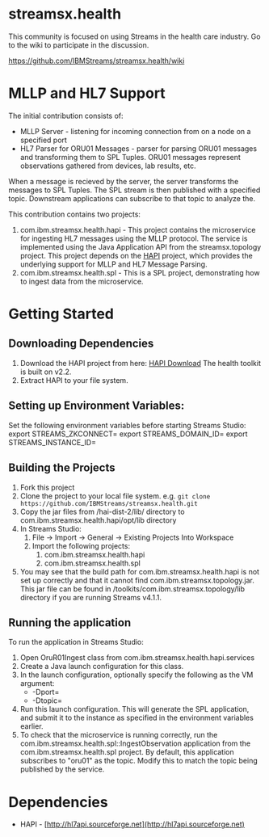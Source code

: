 # streamsx.health

This community is focused on using Streams in the health care industry.  Go to the wiki to participate in the discussion.

https://github.com/IBMStreams/streamsx.health/wiki

# MLLP and HL7 Support

The initial contribution consists of:

* MLLP Server - listening for incoming connection from on a node on a specified port
* HL7 Parser for ORU01 Messages - parser for parsing ORU01 messages and transforming them to SPL Tuples.  ORU01 messages represent observations gathered from devices, lab results, etc.

When a message is recieved by the server, the server transforms the messages to SPL Tuples.  The SPL stream is then published with a specified topic.  Downstream applications can subscribe to that topic to analyze the.

This contribution contains two projects:
1.  com.ibm.streamsx.health.hapi - This project contains the microservice for ingesting HL7 messages using the MLLP protocol.  The service is implemented using the Java Application API from the streamsx.topology project.  This project depends on the [HAPI](http://hl7api.sourceforge.net) project, which provides the underlying support for MLLP and HL7 Message Parsing.
2.  com.ibm.streamsx.health.spl - This is a SPL project, demonstrating how to ingest data from the microservice.

# Getting Started

## Downloading Dependencies
1.  Download the HAPI project from here:  [HAPI Download](https://sourceforge.net/projects/hl7api/files/hl7api/)  The health toolkit is built on v2.2.
2.  Extract HAPI to your file system.

## Setting up Environment Variables:

Set the following environment variables before starting Streams Studio:
export STREAMS_ZKCONNECT=<zookeeper ensemble>
export STREAMS_DOMAIN_ID=<name of the domain>
export STREAMS_INSTANCE_ID=<name of instance to submit your job to>

## Building the Projects
1.  Fork this project
2.  Clone the project to your local file system.  e.g.  `git clone https://github.com/IBMStreams/streamsx.health.git`
3.  Copy the jar files from <HAPI Install>/hai-dist-2/lib/ directory to com.ibm.streamsx.health.hapi/opt/lib directory 
4.  In Streams Studio:
    1. File -> Import -> General -> Existing Projects Into Workspace
    2. Import the following projects:
        1.  com.ibm.streamsx.health.hapi
        2.  com.ibm.streamsx.health.spl
5.  You may see that the build path for com.ibm.streamsx.health.hapi is not set up correctly and that it cannot find com.ibm.streamsx.topology.jar.  This jar file can be found in <Streams Install>/toolkits/com.ibm.streamsx.topology/lib directory if you are running Streams v4.1.1.

## Running the application

To run the application in Streams Studio:
1.  Open OruR01Ingest class from com.ibm.streamsx.health.hapi.services
2.  Create a Java launch configuration for this class.  
3.  In the launch configuration, optionally specify the following as the VM argument:
    * -Dport=<port number>
    * -Dtopic=<topic to publish to>
4.  Run this launch configuration.  This will generate the SPL application, and submit it to the instance as specified in the environment variables earlier.
5.  To check that the microservice is running correctly, run the com.ibm.streamsx.health.spl::IngestObservation application from the com.ibm.streamsx.health.spl project.  By default, this application subscribes to "oru01" as the topic.  Modify this to match the topic being published by the service.

# Dependencies

* HAPI - [http://hl7api.sourceforge.net](http://hl7api.sourceforge.net)
